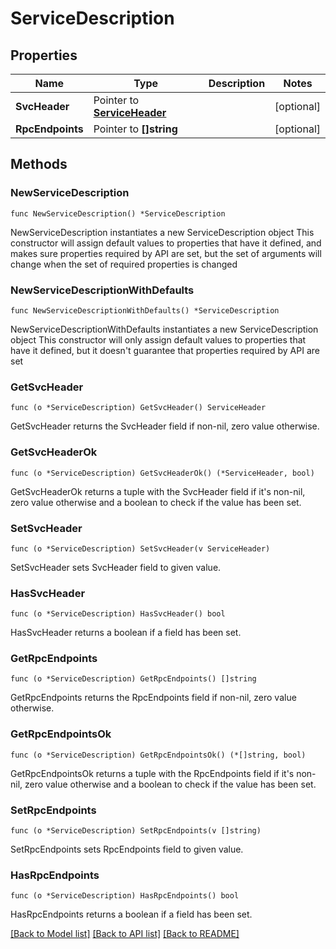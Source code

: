 # ServiceDescription

## Properties

Name | Type | Description | Notes
------------ | ------------- | ------------- | -------------
**SvcHeader** | Pointer to [**ServiceHeader**](ServiceHeader.md) |  | [optional] 
**RpcEndpoints** | Pointer to **[]string** |  | [optional] 

## Methods

### NewServiceDescription

`func NewServiceDescription() *ServiceDescription`

NewServiceDescription instantiates a new ServiceDescription object
This constructor will assign default values to properties that have it defined,
and makes sure properties required by API are set, but the set of arguments
will change when the set of required properties is changed

### NewServiceDescriptionWithDefaults

`func NewServiceDescriptionWithDefaults() *ServiceDescription`

NewServiceDescriptionWithDefaults instantiates a new ServiceDescription object
This constructor will only assign default values to properties that have it defined,
but it doesn't guarantee that properties required by API are set

### GetSvcHeader

`func (o *ServiceDescription) GetSvcHeader() ServiceHeader`

GetSvcHeader returns the SvcHeader field if non-nil, zero value otherwise.

### GetSvcHeaderOk

`func (o *ServiceDescription) GetSvcHeaderOk() (*ServiceHeader, bool)`

GetSvcHeaderOk returns a tuple with the SvcHeader field if it's non-nil, zero value otherwise
and a boolean to check if the value has been set.

### SetSvcHeader

`func (o *ServiceDescription) SetSvcHeader(v ServiceHeader)`

SetSvcHeader sets SvcHeader field to given value.

### HasSvcHeader

`func (o *ServiceDescription) HasSvcHeader() bool`

HasSvcHeader returns a boolean if a field has been set.

### GetRpcEndpoints

`func (o *ServiceDescription) GetRpcEndpoints() []string`

GetRpcEndpoints returns the RpcEndpoints field if non-nil, zero value otherwise.

### GetRpcEndpointsOk

`func (o *ServiceDescription) GetRpcEndpointsOk() (*[]string, bool)`

GetRpcEndpointsOk returns a tuple with the RpcEndpoints field if it's non-nil, zero value otherwise
and a boolean to check if the value has been set.

### SetRpcEndpoints

`func (o *ServiceDescription) SetRpcEndpoints(v []string)`

SetRpcEndpoints sets RpcEndpoints field to given value.

### HasRpcEndpoints

`func (o *ServiceDescription) HasRpcEndpoints() bool`

HasRpcEndpoints returns a boolean if a field has been set.


[[Back to Model list]](../README.md#documentation-for-models) [[Back to API list]](../README.md#documentation-for-api-endpoints) [[Back to README]](../README.md)


